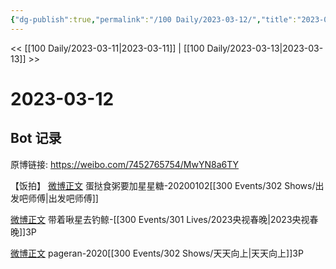 ```yaml
---
{"dg-publish":true,"permalink":"/100 Daily/2023-03-12/","title":"2023-03-12","created":"2023-03-14T14:43:47.594+08:00","updated":"2023-03-14T14:46:11.312+08:00"}
---
```



<< [[100 Daily/2023-03-11\|2023-03-11]] | [[100 Daily/2023-03-13\|2023-03-13]] >>

# 2023-03-12

## Bot 记录

原博链接: https://weibo.com/7452765754/MwYN8a6TY

【饭拍】
[微博正文](https://weibo.com/detail/4878485141591494) 蛋挞食粥要加星星糖-20200102[[300 Events/302 Shows/出发吧师傅\|出发吧师傅]]

[微博正文](https://weibo.com/detail/4878404254433982) 带着啾星去钓鲸-[[300 Events/301 Lives/2023央视春晚\|2023央视春晚]]3P

[微博正文](https://weibo.com/detail/4878535262736240) pageran-2020[[300 Events/302 Shows/天天向上\|天天向上]]3P ​​​
